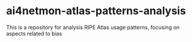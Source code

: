 # ai4netmon-atlas-patterns-analysis
This is a repository for analysis RIPE Atlas usage patterns, focusing on aspects related to bias
